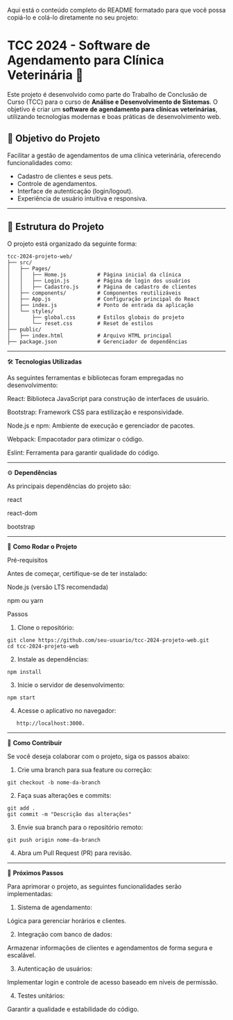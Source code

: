 Aqui está o conteúdo completo do README formatado para que você possa copiá-lo e colá-lo diretamente no seu projeto:

# TCC 2024 - Software de Agendamento para Clínica Veterinária 🐾

Este projeto é desenvolvido como parte do Trabalho de Conclusão de Curso (TCC) para o curso de **Análise e Desenvolvimento de Sistemas**. O objetivo é criar um **software de agendamento para clínicas veterinárias**, utilizando tecnologias modernas e boas práticas de desenvolvimento web.

## 🎯 Objetivo do Projeto
Facilitar a gestão de agendamentos de uma clínica veterinária, oferecendo funcionalidades como:
- Cadastro de clientes e seus pets.
- Controle de agendamentos.
- Interface de autenticação (login/logout).
- Experiência de usuário intuitiva e responsiva.

---

## 📂 Estrutura do Projeto

O projeto está organizado da seguinte forma:

```plaintext
tcc-2024-projeto-web/
├── src/
│   ├── Pages/
│   │   ├── Home.js          # Página inicial da clínica
│   │   ├── Login.js         # Página de login dos usuários
│   │   ├── Cadastro.js      # Página de cadastro de clientes
│   ├── components/          # Componentes reutilizáveis
│   ├── App.js               # Configuração principal do React
│   ├── index.js             # Ponto de entrada da aplicação
│   └── styles/
│       ├── global.css       # Estilos globais do projeto
│       └── reset.css        # Reset de estilos
├── public/
│   ├── index.html           # Arquivo HTML principal
├── package.json             # Gerenciador de dependências
```

---

🛠 **Tecnologias Utilizadas**

As seguintes ferramentas e bibliotecas foram empregadas no desenvolvimento:

React: Biblioteca JavaScript para construção de interfaces de usuário.

Bootstrap: Framework CSS para estilização e responsividade.

Node.js e npm: Ambiente de execução e gerenciador de pacotes.

Webpack: Empacotador para otimizar o código.

Eslint: Ferramenta para garantir qualidade do código.



---

⚙️ **Dependências**

As principais dependências do projeto são:

react

react-dom

bootstrap



---

🚀 **Como Rodar o Projeto**

Pré-requisitos

Antes de começar, certifique-se de ter instalado:

Node.js (versão LTS recomendada)

npm ou yarn


Passos

1. Clone o repositório:
```
git clone https://github.com/seu-usuario/tcc-2024-projeto-web.git
cd tcc-2024-projeto-web
```

2. Instale as dependências:
```
npm install

```
3. Inicie o servidor de desenvolvimento:
```
npm start
```

4. Acesse o aplicativo no navegador:
```
   http://localhost:3000.

```


---

🌟 **Como Contribuir**

Se você deseja colaborar com o projeto, siga os passos abaixo:

1. Crie uma branch para sua feature ou correção:
```
git checkout -b nome-da-branch

```
2. Faça suas alterações e commits:
```
git add .
git commit -m "Descrição das alterações"

```
3. Envie sua branch para o repositório remoto:
```
git push origin nome-da-branch
```

4. Abra um Pull Request (PR) para revisão.




---

🔮 **Próximos Passos**

Para aprimorar o projeto, as seguintes funcionalidades serão implementadas:

1. Sistema de agendamento:

Lógica para gerenciar horários e clientes.



2. Integração com banco de dados:

Armazenar informações de clientes e agendamentos de forma segura e escalável.



3. Autenticação de usuários:

Implementar login e controle de acesso baseado em níveis de permissão.



4. Testes unitários:

Garantir a qualidade e estabilidade do código.



